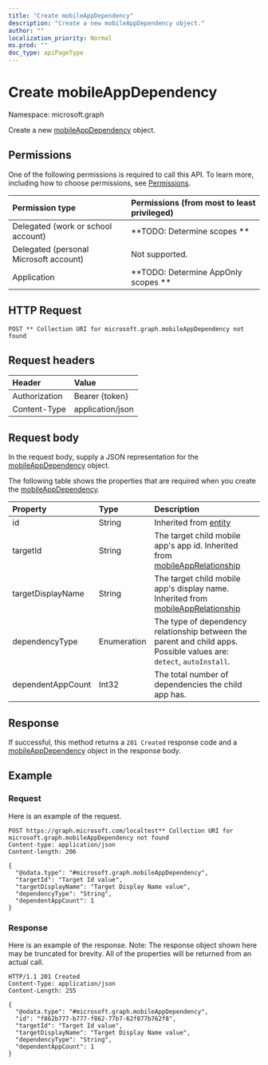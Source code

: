 ```yaml
---
title: "Create mobileAppDependency"
description: "Create a new mobileAppDependency object."
author: ""
localization_priority: Normal
ms.prod: ""
doc_type: apiPageType
---
```


# Create mobileAppDependency

Namespace: microsoft.graph

Create a new [mobileAppDependency](../resources/mobileappdependency.md) object.

## Permissions
One of the following permissions is required to call this API. To learn more, including how to choose permissions, see [Permissions](/concepts/permissions-reference.md).

|Permission type|Permissions (from most to least privileged)|
|:---|:---|
|Delegated (work or school account)|**TODO: Determine scopes **|
|Delegated (personal Microsoft account)|Not supported.|
|Application|**TODO: Determine AppOnly scopes **|

## HTTP Request
<!-- {
  "blockType": "ignored"
}
-->
``` http
POST ** Collection URI for microsoft.graph.mobileAppDependency not found
```

## Request headers
|Header|Value|
|:---|:---|
|Authorization|Bearer {token}|
|Content-Type|application/json|

## Request body
In the request body, supply a JSON representation for the [mobileAppDependency](../resources/mobileappdependency.md) object.

The following table shows the properties that are required when you create the [mobileAppDependency](../resources/mobileappdependency.md).

|Property|Type|Description|
|:---|:---|:---|
|id|String| Inherited from [entity](../resources/entity.md)|
|targetId|String|The target child mobile app's app id. Inherited from [mobileAppRelationship](../resources/intune-apps-mobileapprelationship.md)|
|targetDisplayName|String|The target child mobile app's display name. Inherited from [mobileAppRelationship](../resources/intune-apps-mobileapprelationship.md)|
|dependencyType|Enumeration|The type of dependency relationship between the parent and child apps. Possible values are: `detect`, `autoInstall`.|
|dependentAppCount|Int32|The total number of dependencies the child app has.|



## Response
If successful, this method returns a `201 Created` response code and a [mobileAppDependency](../resources/mobileappdependency.md) object in the response body.

## Example

### Request
Here is an example of the request.
<!-- {
  "blockType": "request",
  "name": "create_mobileappdependency_from_"
}
-->
``` http
POST https://graph.microsoft.com/localtest** Collection URI for microsoft.graph.mobileAppDependency not found
Content-type: application/json
Content-length: 206

{
  "@odata.type": "#microsoft.graph.mobileAppDependency",
  "targetId": "Target Id value",
  "targetDisplayName": "Target Display Name value",
  "dependencyType": "String",
  "dependentAppCount": 1
}
```

### Response
Here is an example of the response. Note: The response object shown here may be truncated for brevity. All of the properties will be returned from an actual call.
<!-- {
  "blockType": "response",
  "truncated": true,
  "@odata.type": "microsoft.graph.mobileappdependency"
}
-->
``` http
HTTP/1.1 201 Created
Content-Type: application/json
Content-Length: 255

{
  "@odata.type": "#microsoft.graph.mobileAppDependency",
  "id": "f862b777-b777-f862-77b7-62f877b762f8",
  "targetId": "Target Id value",
  "targetDisplayName": "Target Display Name value",
  "dependencyType": "String",
  "dependentAppCount": 1
}
```

